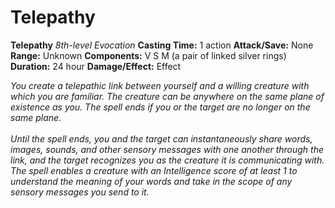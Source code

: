 # Telepathy

**Telepathy**
_8th-level Evocation_
**Casting Time:** 1 action
**Attack/Save:** None
**Range:** Unknown
**Components:** V S M (a pair of linked silver rings)
**Duration:** 24 hour
**Damage/Effect:** Effect

*You create a telepathic link between yourself and a willing creature with which you are familiar. The creature can be anywhere on the same plane of existence as you. The spell ends if you or the target are no longer on the same plane.<br /><br />Until the spell ends, you and the target can instantaneously share words, images, sounds, and other sensory messages with one another through the link, and the target recognizes you as the creature it is communicating with. The spell enables a creature with an Intelligence score of at least 1 to understand the meaning of your words and take in the scope of any sensory messages you send to it.*